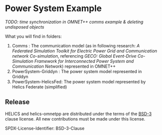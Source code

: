# Power System Example

*TODO: time synchronization in OMNET++ comms example & deleting undisposed objects*

What you will find in folders:

1. Comms : The communication model (as in following research: *A Federated Simulation Toolkit for Electric Power Grid and Communication network Co-simulation*, referencing *GECO: Global Event-Drive Co-Simulation  Framework for Interconnected Power System and Communication Network*) represented in OMNET++
2. PowerSystem-Griddyn : The power system model represented in Griddyn
3. PowerSystem-HelicsFed: The power system model represented by Helics Federate (simplified)


## Release

HELICS and helics-omnetpp are distributed under the terms of the [BSD-3](https://github.com/GMLC-TDC/helics-omnetpp/blob/master/LICENSE) clause license. All new contributions must be made under this license.

SPDX-License-Identifier: BSD-3-Clause
